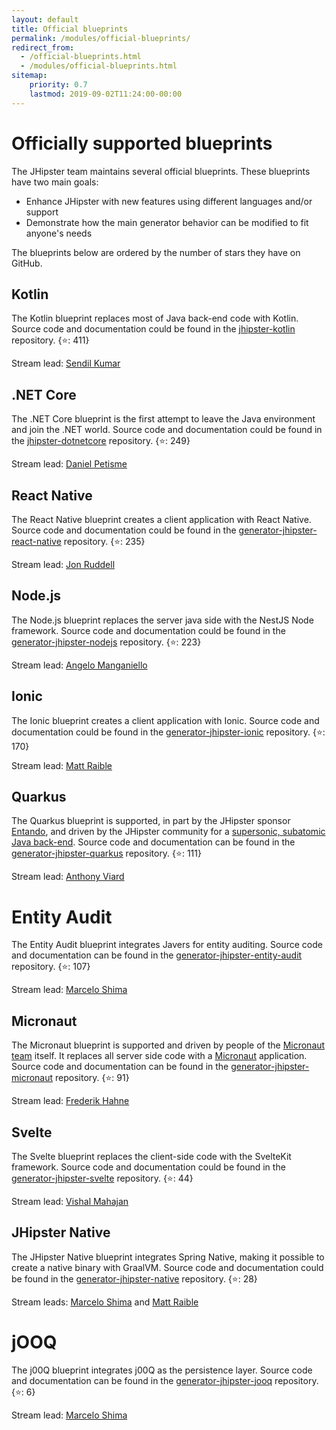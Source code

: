 ```yaml
---
layout: default
title: Official blueprints
permalink: /modules/official-blueprints/
redirect_from:
  - /official-blueprints.html
  - /modules/official-blueprints.html
sitemap:
    priority: 0.7
    lastmod: 2019-09-02T11:24:00-00:00
---
```


# <i class="fa fa-star"></i> Officially supported blueprints

The JHipster team maintains several official blueprints. These blueprints have two main goals:

* Enhance JHipster with new features using different languages and/or support
* Demonstrate how the main generator behavior can be modified to fit anyone's needs

The blueprints below are ordered by the number of stars they have on GitHub. 

## Kotlin

The Kotlin blueprint replaces most of Java back-end code with Kotlin. Source code and documentation could be found in the [jhipster-kotlin](https://github.com/jhipster/jhipster-kotlin) repository. {⭐️: 411}

Stream lead: [Sendil Kumar](https://github.com/sendilkumarn)

## .NET Core

The .NET Core blueprint is the first attempt to leave the Java environment and join the .NET world. Source code and documentation could be found in the [jhipster-dotnetcore](https://github.com/jhipster/jhipster-dotnetcore) repository. {⭐️: 249}

Stream lead: [Daniel Petisme](https://github.com/danielpetisme)

## React Native

The React Native blueprint creates a client application with React Native. Source code and documentation could be found in the [generator-jhipster-react-native](https://github.com/jhipster/generator-jhipster-react-native) repository. {⭐️: 235}

Stream lead: [Jon Ruddell](https://github.com/ruddell)

## Node.js

The Node.js blueprint replaces the server java side with the NestJS Node framework. Source code and documentation could be found in the [generator-jhipster-nodejs](https://github.com/jhipster/generator-jhipster-nodejs) repository. {⭐️: 223}

Stream lead: [Angelo Manganiello](https://github.com/amanganiello90)

## Ionic

The Ionic blueprint creates a client application with Ionic. Source code and documentation could be found in the [generator-jhipster-ionic](https://github.com/jhipster/generator-jhipster-ionic) repository. {⭐️: 170}

Stream lead: [Matt Raible](https://github.com/mraible)

## Quarkus

The Quarkus blueprint is supported, in part by the JHipster sponsor [Entando](https://www.entando.com/), and driven by the JHipster community for a [supersonic, subatomic Java back-end](https://quarkus.io/).
Source code and documentation can be found in the [generator-jhipster-quarkus](https://github.com/jhipster/generator-jhipster-quarkus) repository. {⭐️: 111}

Stream lead: [Anthony Viard](https://github.com/avdev4j)

# Entity Audit

The Entity Audit blueprint integrates Javers for entity auditing. Source code and documentation can be found in the [generator-jhipster-entity-audit](https://github.com/hipster-labs/generator-jhipster-entity-audit) repository. {⭐️: 107}

Stream lead: [Marcelo Shima](https://github.com/mshima)

## Micronaut

The Micronaut blueprint is supported and driven by people of the [Micronaut team](https://github.com/jhipster/generator-jhipster-micronaut/graphs/contributors) itself.
It replaces all server side code with a [Micronaut](https://micronaut.io/) application.
Source code and documentation can be found in the [generator-jhipster-micronaut](https://github.com/jhipster/generator-jhipster-micronaut) repository. {⭐️: 91}

Stream lead: [Frederik Hahne](https://github.com/atomfrede)

## Svelte

The Svelte blueprint replaces the client-side code with the SvelteKit framework. Source code and documentation could be found in the [generator-jhipster-svelte](https://github.com/jhipster/generator-jhipster-svelte) repository. {⭐️: 44}

Stream lead: [Vishal Mahajan](https://github.com/vishal423)

## JHipster Native

The JHipster Native blueprint integrates Spring Native, making it possible to create a native binary with GraalVM. Source code and documentation could be found in the [generator-jhipster-native](https://github.com/jhipster/generator-jhipster-native) repository. {⭐️: 28}

Stream leads: [Marcelo Shima](https://github.com/mshima) and [Matt Raible](https://github.com/mraible)

# jOOQ

The j00Q blueprint integrates j00Q as the persistence layer. Source code and documentation can be found in the [generator-jhipster-jooq](https://github.com/jhipster/generator-jhipster-jooq) repository. {⭐️: 6}

Stream lead: [Marcelo Shima](https://github.com/mshima)
